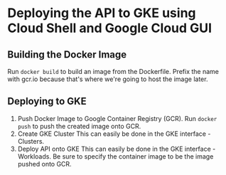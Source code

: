 # Deploying the API to GKE using Cloud Shell and Google Cloud GUI

## Building the Docker Image
Run `docker build` to build an image from the Dockerfile. Prefix the name with gcr.io because that's where we're going to host the image later.

## Deploying to GKE
1. Push Docker Image to Google Container Registry (GCR).
    Run `docker push` to push the created image onto GCR.
2. Create GKE Cluster
    This can easily be done in the GKE interface - Clusters.
3. Deploy API onto GKE
    This can easily be done in the GKE interface - Workloads. Be sure to specify the container image to be the image pushed onto GCR.
